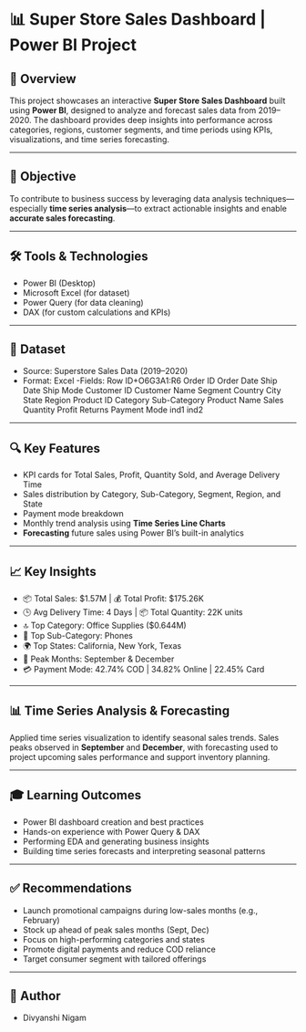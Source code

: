# 📊 Super Store Sales Dashboard | Power BI Project

## 🚀 Overview
This project showcases an interactive **Super Store Sales Dashboard** built using **Power BI**, designed to analyze and forecast sales data from 2019–2020. The dashboard provides deep insights into performance across categories, regions, customer segments, and time periods using KPIs, visualizations, and time series forecasting.

---

## 🎯 Objective
To contribute to business success by leveraging data analysis techniques—especially **time series analysis**—to extract actionable insights and enable **accurate sales forecasting**.

---

## 🛠️ Tools & Technologies
- Power BI (Desktop)
- Microsoft Excel (for dataset)
- Power Query (for data cleaning)
- DAX (for custom calculations and KPIs)

---

## 📂 Dataset
- Source: Superstore Sales Data (2019–2020)
- Format: Excel
-Fields: Row ID+O6G3A1:R6	Order ID	Order Date	Ship Date	Ship Mode	Customer ID	Customer Name	Segment	Country	City	State	Region	Product ID	Category	Sub-Category	Product Name	Sales	Quantity	Profit	Returns	Payment Mode	ind1	ind2

---

## 🔍 Key Features
- KPI cards for Total Sales, Profit, Quantity Sold, and Average Delivery Time
- Sales distribution by Category, Sub-Category, Segment, Region, and State
- Payment mode breakdown
- Monthly trend analysis using **Time Series Line Charts**
- **Forecasting** future sales using Power BI’s built-in analytics

---

## 📈 Key Insights
- 📦 Total Sales: $1.57M | 💰 Total Profit: $175.26K
- 🕒 Avg Delivery Time: 4 Days | 📦 Total Quantity: 22K units
- 🔝 Top Category: Office Supplies ($0.644M)
- 🧾 Top Sub-Category: Phones
- 🌍 Top States: California, New York, Texas
- 📆 Peak Months: September & December
- 💳 Payment Mode: 42.74% COD | 34.82% Online | 22.45% Card

---

## 📊 Time Series Analysis & Forecasting
Applied time series visualization to identify seasonal sales trends. Sales peaks observed in **September** and **December**, with forecasting used to project upcoming sales performance and support inventory planning.

---

## 🎓 Learning Outcomes
- Power BI dashboard creation and best practices
- Hands-on experience with Power Query & DAX
- Performing EDA and generating business insights
- Building time series forecasts and interpreting seasonal patterns

---

## ✅ Recommendations
- Launch promotional campaigns during low-sales months (e.g., February)
- Stock up ahead of peak sales months (Sept, Dec)
- Focus on high-performing categories and states
- Promote digital payments and reduce COD reliance
- Target consumer segment with tailored offerings

---

## 📁 Author
- Divyanshi Nigam
